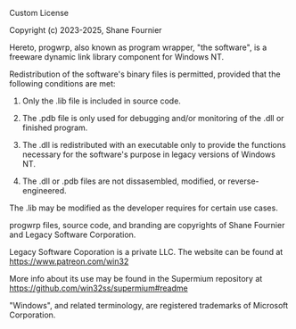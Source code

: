Custom License

Copyright (c) 2023-2025, Shane Fournier

Hereto, progwrp, also known as program wrapper, "the software", is a freeware dynamic link library
 component for Windows NT.

Redistribution of the software's binary files is permitted, provided that the following conditions are met:

1. Only the .lib file is included in source code.

2. The .pdb file is only used for debugging and/or monitoring of the .dll or finished program.

3. The .dll is redistributed with an executable only to provide the functions necessary for
   the software's purpose in legacy versions of Windows NT.

4. The .dll or .pdb files are not dissasembled, modified, or reverse-engineered.

The .lib may be modified as the developer requires for certain use cases.

progwrp files, source code, and branding are copyrights of Shane Fournier and Legacy Software Corporation.

Legacy Software Coporation is a private LLC. The website can be found at https://www.patreon.com/win32

More info about its use may be found in the Supermium repository at https://github.com/win32ss/supermium#readme

"Windows", and related terminology, are registered trademarks of Microsoft Corporation.
